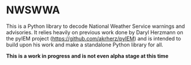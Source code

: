 # NWSWWA

This is a Python library to decode National Weather Service warnings and advisories. It relies heavily on previous work done by Daryl Herzmann on the pyIEM project (https://github.com/akrherz/pyIEM)
and is intended to build upon his work and make a standalone Python library for all.

**This is a work in progress and is not even alpha stage at this time**
